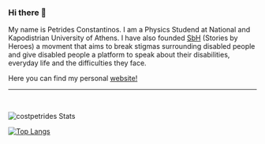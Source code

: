 ### Hi there 👋

My name is Petrides Constantinos. I am a Physics Studend at National and Kapodistrian University of Athens. I have also founded [SbH](https://storiesbyheroes.com) (Stories by Heroes) a movment that aims to break stigmas surrounding disabled people and give disabled people a platform to speak about their disabilities, everyday life and the difficulties they face.


 Here you can find my personal [website!](https://costpetrides.github.io)

___



<br />

![costpetrides Stats](https://github-readme-stats.vercel.app/api?username=costpetrides&show_icons=true&theme=dark)

<!-- <details>
    <summary>
        <h3>💻 Alex Tsagkas Coding Journey</h3>
    </summary>

</details> -->

[![Top Langs](https://github-readme-stats.vercel.app/api/top-langs/?username=costpetrides&layout=compact)](https://github.com/costpetrides/github-readme-stats)
